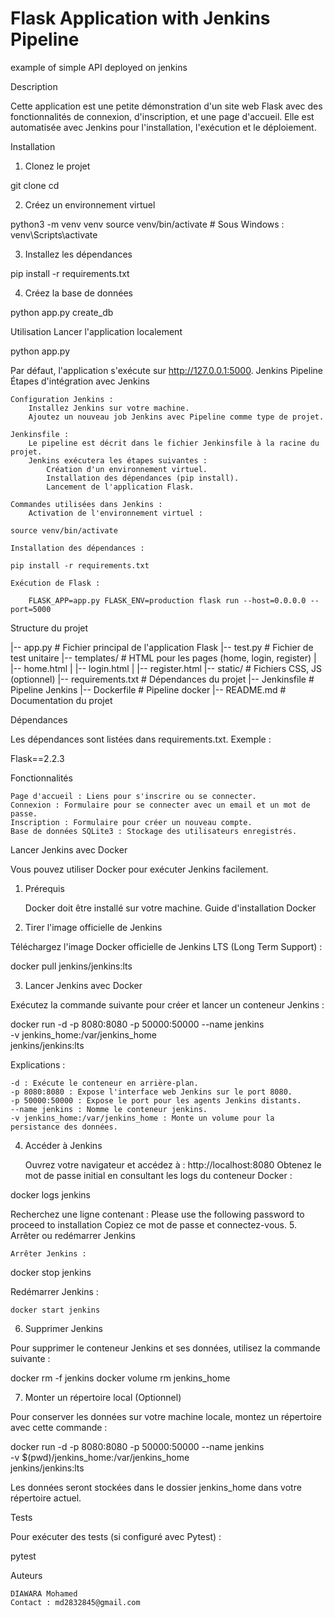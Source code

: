 # Flask Application with Jenkins Pipeline
example of simple API deployed on jenkins

Description

Cette application est une petite démonstration d'un site web Flask avec des fonctionnalités de connexion, d'inscription, et une page d'accueil. Elle est automatisée avec Jenkins pour l'installation, l'exécution et le déploiement.

Installation
1. Clonez le projet

git clone <url-de-votre-depot>
cd <nom-du-projet>

2. Créez un environnement virtuel

python3 -m venv venv
source venv/bin/activate  # Sous Windows : venv\Scripts\activate

3. Installez les dépendances

pip install -r requirements.txt

4. Créez la base de données

python app.py create_db

Utilisation
Lancer l'application localement

python app.py

Par défaut, l'application s'exécute sur http://127.0.0.1:5000.
Jenkins Pipeline
Étapes d'intégration avec Jenkins

    Configuration Jenkins :
        Installez Jenkins sur votre machine.
        Ajoutez un nouveau job Jenkins avec Pipeline comme type de projet.

    Jenkinsfile :
        Le pipeline est décrit dans le fichier Jenkinsfile à la racine du projet.
        Jenkins exécutera les étapes suivantes :
            Création d'un environnement virtuel.
            Installation des dépendances (pip install).
            Lancement de l'application Flask.

    Commandes utilisées dans Jenkins :
        Activation de l'environnement virtuel :

    source venv/bin/activate

    Installation des dépendances :

    pip install -r requirements.txt

    Exécution de Flask :

        FLASK_APP=app.py FLASK_ENV=production flask run --host=0.0.0.0 --port=5000

Structure du projet

|-- app.py               # Fichier principal de l'application Flask
|-- test.py              # Fichier de test unitaire
|-- templates/           # HTML pour les pages (home, login, register)
|   |-- home.html
|   |-- login.html
|   |-- register.html
|-- static/              # Fichiers CSS, JS (optionnel)
|-- requirements.txt     # Dépendances du projet
|-- Jenkinsfile          # Pipeline Jenkins
|-- Dockerfile           # Pipeline docker
|-- README.md            # Documentation du projet

Dépendances

Les dépendances sont listées dans requirements.txt. Exemple :

Flask==2.2.3

Fonctionnalités

    Page d'accueil : Liens pour s'inscrire ou se connecter.
    Connexion : Formulaire pour se connecter avec un email et un mot de passe.
    Inscription : Formulaire pour créer un nouveau compte.
    Base de données SQLite3 : Stockage des utilisateurs enregistrés.


Lancer Jenkins avec Docker

Vous pouvez utiliser Docker pour exécuter Jenkins facilement.
1. Prérequis

    Docker doit être installé sur votre machine. Guide d'installation Docker

2. Tirer l'image officielle de Jenkins

Téléchargez l'image Docker officielle de Jenkins LTS (Long Term Support) :

docker pull jenkins/jenkins:lts

3. Lancer Jenkins avec Docker

Exécutez la commande suivante pour créer et lancer un conteneur Jenkins :

docker run -d -p 8080:8080 -p 50000:50000 --name jenkins \
  -v jenkins_home:/var/jenkins_home \
  jenkins/jenkins:lts

Explications :

    -d : Exécute le conteneur en arrière-plan.
    -p 8080:8080 : Expose l'interface web Jenkins sur le port 8080.
    -p 50000:50000 : Expose le port pour les agents Jenkins distants.
    --name jenkins : Nomme le conteneur jenkins.
    -v jenkins_home:/var/jenkins_home : Monte un volume pour la persistance des données.

4. Accéder à Jenkins

    Ouvrez votre navigateur et accédez à :
    http://localhost:8080
    Obtenez le mot de passe initial en consultant les logs du conteneur Docker :

docker logs jenkins

Recherchez une ligne contenant :
Please use the following password to proceed to installation
Copiez ce mot de passe et connectez-vous.
5. Arrêter ou redémarrer Jenkins

    Arrêter Jenkins :

docker stop jenkins

Redémarrer Jenkins :

    docker start jenkins

6. Supprimer Jenkins

Pour supprimer le conteneur Jenkins et ses données, utilisez la commande suivante :

docker rm -f jenkins
docker volume rm jenkins_home

7. Monter un répertoire local (Optionnel)

Pour conserver les données sur votre machine locale, montez un répertoire avec cette commande :

docker run -d -p 8080:8080 -p 50000:50000 --name jenkins \
  -v $(pwd)/jenkins_home:/var/jenkins_home \
  jenkins/jenkins:lts

Les données seront stockées dans le dossier jenkins_home dans votre répertoire actuel.

Tests

Pour exécuter des tests (si configuré avec Pytest) :

pytest

Auteurs

    DIAWARA Mohamed
    Contact : md2832845@gmail.com
